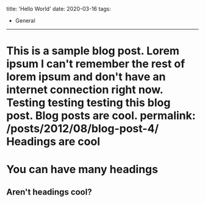 title: 'Hello World'
date: 2020-03-16
tags:
  - General
---

This is a sample blog post. Lorem ipsum I can't remember the rest of lorem ipsum and don't have an internet connection right now. Testing testing testing this blog post. Blog posts are cool.
permalink: /posts/2012/08/blog-post-4/
Headings are cool
======

You can have many headings
======

Aren't headings cool?
------
